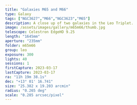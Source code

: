 ```yaml
---
title: "Galaxies M65 and M66"
type: Galaxy
tags: ["NGC3627","M66","NGC3623","M65"]
description: A close up of two galaxies in the Leo Triplet.
image: /assets/images/gallery/m65m66/thumb.jpg
telescope: Celestron EdgeHD 9.25
length: "1645mm"
aperture: "235mm"
folder: m65m66
group: leo
exposure: 300
lights: 40
sessions: 1
firstCapture: 2023-03-17 
lastCapture: 2023-03-17
ra: "11h 19m 38.1s"
dec: "+13° 01' 16.741"
size: "25.382 x 19.203 arcmin"
radius: "0.265 deg"
scale: "0.285 arcsec/pixel"
---
```

